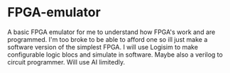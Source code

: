 # FPGA-emulator
A basic FPGA emulator for me to understand how FPGA's work and are programmed. I'm too broke to be able to afford one so ill just make a software version of the simplest FPGA. I will use Logisim to make configurable logic blocs and simulate in software. Maybe also a verilog to circuit programmer. Will use AI limitedly.
